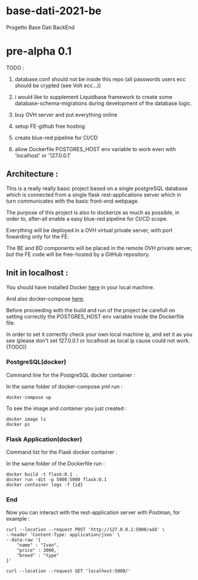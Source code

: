 # base-dati-2021-be
Progetto Base Dati BackEnd

# pre-alpha 0.1 

TODO : 

1) database.conf should not be inside this repo (all passwords users ecc should be crypted (see Volt ecc...))

2) i would like to supplement Liquidbase framework to create some database-schema-migrations during development of the database logic.

3) buy OVH server and put everything online

4) setup FE-github free hosting 

5) create blue-red pipeline for CI/CD

6) allow Dockerfile POSTGRES_HOST env variable to work even with 'localhost' or '127.0.0.1'

## Architecture : 

This is a really really basic project based on a single postgreSQL database which is connected from a single flask rest-applications server which in turn communicates with the basic front-end webpage.

The purpose of this project is also to dockerize as much as possible, in order to, after-all enable a easy blue-red pipeline for CI/CD scope.

Everything will be deployed in a OVH virtual private server, with port fowarding only for the FE.

The BE and BD components will be placed in the remote OVH private server, but the FE code will be free-hosted by a GitHub repository.

## Init in localhost : 

You should have installed Docker [here](https://docs.docker.com/get-docker/) in your local machine.

And also docker-compose [here](https://docs.docker.com/compose/install/).

Before proceeding with the build and run of the project be carefull on setting correctly the POSTGRES_HOST env variable inside the Dockerfile file.

In order to set it correctly check your own local machine ip, and set it as you see (please don't set 127.0.0.1 or localhost as local ip cause could not work. (TODO))

### PostgreSQL(docker)

Command line for the PostgreSQL docker container : 

In the same folder of docker-compose.yml run : 
```
docker-compose up
```

To see the image and container you just created :
```
docker image ls
docker ps
```

### Flask Application(docker)

Command list for the Flask docker container : 

In the same folder of the Dockerfile run : 
```
docker build -t flask:0.1 .
docker run -dit -p 5000:5000 flask:0.1
docker container logs -f {id}
```

### End

Now you can interact with the rest-application server with Postman, for example : 
```
curl --location --request POST 'http://127.0.0.1:5000/add' \
--header 'Content-Type: application/json' \
--data-raw '{
    "name" : "Ivan",
    "price" : 3000,
    "breed" : "type"
}'
```

```
curl --location --request GET 'localhost:5000/'
```